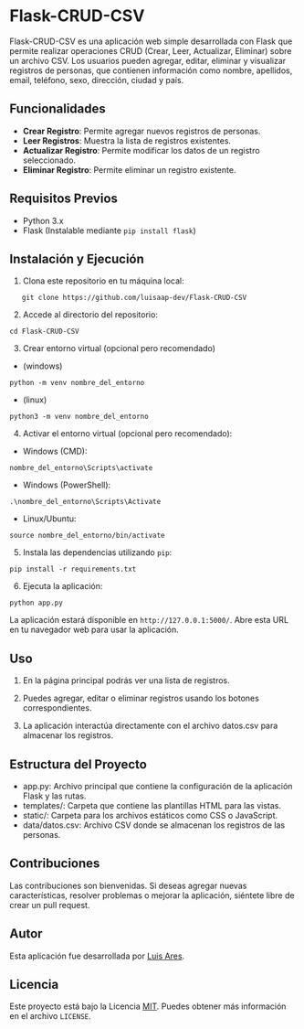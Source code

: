 # Flask-CRUD-CSV

Flask-CRUD-CSV es una aplicación web simple desarrollada con Flask que permite realizar operaciones CRUD (Crear, Leer, Actualizar, Eliminar) sobre un archivo CSV. Los usuarios pueden agregar, editar, eliminar y visualizar registros de personas, que contienen información como nombre, apellidos, email, teléfono, sexo, dirección, ciudad y país.

## Funcionalidades

- **Crear Registro**: Permite agregar nuevos registros de personas.
- **Leer Registros**: Muestra la lista de registros existentes.
- **Actualizar Registro**: Permite modificar los datos de un registro seleccionado.
- **Eliminar Registro**: Permite eliminar un registro existente.

## Requisitos Previos

- Python 3.x
- Flask (Instalable mediante `pip install flask`)

## Instalación y Ejecución

1. Clona este repositorio en tu máquina local:

```shell
   git clone https://github.com/luisaap-dev/Flask-CRUD-CSV
```
2. Accede al directorio del repositorio:

```shell
cd Flask-CRUD-CSV
```

3. Crear entorno virtual (opcional pero recomendado)
- (windows)
```shell
python -m venv nombre_del_entorno
```
- (linux)
```shell
python3 -m venv nombre_del_entorno
```

4. Activar el entorno virtual (opcional pero recomendado):

- Windows (CMD):
```shell
nombre_del_entorno\Scripts\activate
```
- Windows (PowerShell):
```shell
.\nombre_del_entorno\Scripts\Activate
```
- Linux/Ubuntu:
```shell
source nombre_del_entorno/bin/activate
```

5. Instala las dependencias utilizando `pip`:

```shell
pip install -r requirements.txt
```

6. Ejecuta la aplicación:

```shell
python app.py
```

La aplicación estará disponible en `http://127.0.0.1:5000/`. Abre esta URL en tu navegador web para usar la aplicación.

## Uso

1. En la página principal podrás ver una lista de registros.

2. Puedes agregar, editar o eliminar registros usando los botones correspondientes.

3. La aplicación interactúa directamente con el archivo datos.csv para almacenar los registros.

## Estructura del Proyecto

- app.py: Archivo principal que contiene la configuración de la aplicación Flask y las rutas.
- templates/: Carpeta que contiene las plantillas HTML para las vistas.
- static/: Carpeta para los archivos estáticos como CSS o JavaScript.
- data/datos.csv: Archivo CSV donde se almacenan los registros de las personas.

## Contribuciones

Las contribuciones son bienvenidas. Si deseas agregar nuevas características, resolver problemas o mejorar la aplicación, siéntete libre de crear un pull request.

## Autor

Esta aplicación fue desarrollada por [Luis Ares](https://github.com/luisaap-dev).

## Licencia

Este proyecto está bajo la Licencia [MIT](LICENSE). Puedes obtener más información en el archivo `LICENSE`.